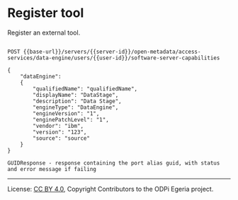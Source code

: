 <!-- SPDX-License-Identifier: CC-BY-4.0 -->
<!-- Copyright Contributors to the ODPi Egeria project. -->

# Register tool

Register an external tool.

```

POST {{base-url}}/servers/{{server-id}}/open-metadata/access-services/data-engine/users/{{user-id}}/software-server-capabilities

{
	"dataEngine": 
	{
		"qualifiedName": "qualifiedName",
    	"displayName": "DataStage",
    	"description": "Data Stage",
    	"engineType": "DataEngine",
    	"engineVersion": "1",
    	"enginePatchLevel": "1",
    	"vendor": "ibm",
    	"version": "123",
    	"source": "source"
	}
}

GUIDResponse - response containing the port alias guid, with status and error message if failing

```
----
License: [CC BY 4.0](https://creativecommons.org/licenses/by/4.0/),
Copyright Contributors to the ODPi Egeria project.